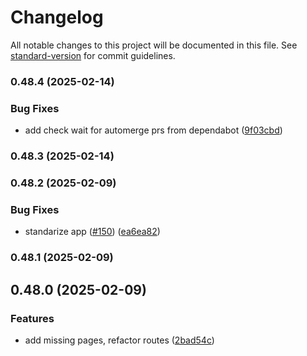 # Changelog

All notable changes to this project will be documented in this file. See [standard-version](https://github.com/conventional-changelog/standard-version) for commit guidelines.

### 0.48.4 (2025-02-14)


### Bug Fixes

* add check wait for automerge prs from dependabot ([9f03cbd](https://github.com/humexxx/trim-success/commit/9f03cbd7b4a46172c3a6f0ab8e26f11e9be520b6))

### 0.48.3 (2025-02-14)

### 0.48.2 (2025-02-09)


### Bug Fixes

* standarize app ([#150](https://github.com/humexxx/trim-success/issues/150)) ([ea6ea82](https://github.com/humexxx/trim-success/commit/ea6ea8287e1a9194d8f2a2851a61638f8bb57b9b))

### 0.48.1 (2025-02-09)

## 0.48.0 (2025-02-09)


### Features

* add missing pages, refactor routes ([2bad54c](https://github.com/humexxx/trim-success/commit/2bad54c6c0b9821ef27317ce826f757fc17a2b00))
